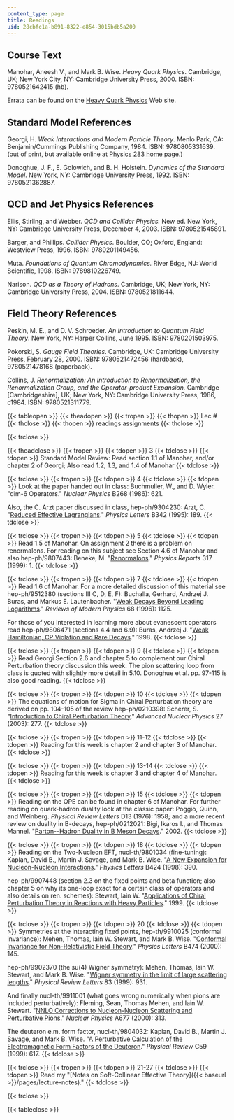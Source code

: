 ```yaml
---
content_type: page
title: Readings
uid: 28cbfc1a-b891-8322-e854-3015bdb5a200
---
```


Course Text
-----------

Manohar, Aneesh V., and Mark B. Wise. _Heavy Quark Physics_. Cambridge, UK; New York City, NY: Cambridge University Press, 2000. ISBN: 9780521642415 (hb).

Errata can be found on the [Heavy Quark Physics](http://www.cambridge.org/us/academic/subjects/physics/particle-physics-and-nuclear-physics/heavy-quark-physics) Web site.

Standard Model References
-------------------------

Georgi, H. _Weak Interactions and Modern Particle Theory_. Menlo Park, CA: Benjamin/Cummings Publishing Company, 1984. ISBN: 9780805331639. (out of print, but available online at [Physics 283 home page](http://www.people.fas.harvard.edu/~hgeorgi/283.html).)

Donoghue, J. F., E. Golowich, and B. H. Holstein. _Dynamics of the Standard Model_. New York, NY: Cambridge University Press, 1992. ISBN: 9780521362887.

QCD and Jet Physics References
------------------------------

Ellis, Stirling, and Webber. _QCD and Collider Physics._ New ed. New York, NY: Cambridge University Press, December 4, 2003. ISBN: 9780521545891.

Barger, and Phillips. _Collider Physics_. Boulder, CO; Oxford, England: Westview Press, 1996. ISBN: 9780201149456.

Muta. _Foundations of Quantum Chromodynamics._ River Edge, NJ: World Scientific, 1998. ISBN: 9789810226749.

Narison. _QCD as a Theory of Hadrons_. Cambridge, UK; New York, NY: Cambridge University Press, 2004. ISBN: 9780521811644.

Field Theory References
-----------------------

Peskin, M. E., and D. V. Schroeder. _An Introduction to Quantum Field Theory_. New York, NY: Harper Collins, June 1995. ISBN: 9780201503975.

Pokorski, S. _Gauge Field Theories_. Cambridge, UK: Cambridge University Press, February 28, 2000. ISBN: 9780521472456 (hardback), 9780521478168 (paperback).

Collins, J. _Renormalization: An Introduction to Renormalization, the Renormalization Group, and the Operator-product Expansion._ Cambridge \[Cambridgeshire\], UK; New York, NY: Cambridge University Press, 1986, c1984. ISBN: 9780521311779.

{{< tableopen >}}
{{< theadopen >}}
{{< tropen >}}
{{< thopen >}}
Lec #
{{< thclose >}}
{{< thopen >}}
readings assignments
{{< thclose >}}

{{< trclose >}}

{{< theadclose >}}
{{< tropen >}}
{{< tdopen >}}
3
{{< tdclose >}}
{{< tdopen >}}
Standard Model Review: Read section 1.1 of Manohar, and/or chapter 2 of Georgi; Also read 1.2, 1.3, and 1.4 of Manohar
{{< tdclose >}}

{{< trclose >}}
{{< tropen >}}
{{< tdopen >}}
4
{{< tdclose >}}
{{< tdopen >}}
Look at the paper handed out in class: Buchmuller, W., and D. Wyler. "dim-6 Operators." _Nuclear Physics_ B268 (1986): 621.  
  
Also, the C. Arzt paper discussed in class, hep-ph/9304230: Arzt, C. "[Reduced Effective Lagrangians](http://de.arxiv.org/abs/hep-ph/9304230)." _Physics Letters_ B342 (1995): 189.
{{< tdclose >}}

{{< trclose >}}
{{< tropen >}}
{{< tdopen >}}
5
{{< tdclose >}}
{{< tdopen >}}
Read 1.5 of Manohar. On assignment 2 there is a problem on renormalons. For reading on this subject see Section 4.6 of Manohar and also hep-ph/9807443: Beneke, M. "[Renormalons](http://de.arxiv.org/abs/hep-ph/9807443)." _Physics Reports_ 317 (1999): 1.
{{< tdclose >}}

{{< trclose >}}
{{< tropen >}}
{{< tdopen >}}
7
{{< tdclose >}}
{{< tdopen >}}
Read 1.6 of Manohar. For a more detailed discussion of this material see hep-ph/9512380 (sections III C, D, E, F): Buchalla, Gerhard, Andrzej J. Buras, and Markus E. Lautenbacher. "[Weak Decays Beyond Leading Logarithms](http://de.arxiv.org/abs/hep-ph/9512380)." _Reviews of Modern Physics_ 68 (1996): 1125.  
  
For those of you interested in learning more about evanescent operators read hep-ph/9806471 (sections 4.4 and 6.9): Buras, Andrzej J. "[Weak Hamiltonian, CP Violation and Rare Decays](http://de.arxiv.org/abs/hep-ph/9806471)." 1998.
{{< tdclose >}}

{{< trclose >}}
{{< tropen >}}
{{< tdopen >}}
9
{{< tdclose >}}
{{< tdopen >}}
Read Georgi Section 2.6 and chapter 5 to complement our Chiral Perturbation theory discussion this week. The pion scattering loop from class is quoted with slightly more detail in 5.10. Donoghue et al. pp. 97-115 is also good reading.
{{< tdclose >}}

{{< trclose >}}
{{< tropen >}}
{{< tdopen >}}
10
{{< tdclose >}}
{{< tdopen >}}
The equations of motion for Sigma in Chiral Perturbation theory are derived on pp. 104-105 of the review hep-ph/0210398: Scherer, S. "[Introduction to Chiral Perturbation Theory](http://de.arxiv.org/abs/hep-ph/0210398)." _Advanced Nuclear Physics_ 27 (2003): 277.
{{< tdclose >}}

{{< trclose >}}
{{< tropen >}}
{{< tdopen >}}
11-12
{{< tdclose >}}
{{< tdopen >}}
Reading for this week is chapter 2 and chapter 3 of Manohar.
{{< tdclose >}}

{{< trclose >}}
{{< tropen >}}
{{< tdopen >}}
13-14
{{< tdclose >}}
{{< tdopen >}}
Reading for this week is chapter 3 and chapter 4 of Manohar.
{{< tdclose >}}

{{< trclose >}}
{{< tropen >}}
{{< tdopen >}}
15
{{< tdclose >}}
{{< tdopen >}}
Reading on the OPE can be found in chapter 6 of Manohar. For further reading on quark-hadron duality look at the classic paper: Poggio, Quinn, and Weinberg. _Physical Review Letters_ D13 (1976): 1958; and a more recent review on duality in B-decays, hep-ph/0212021: Bigi, Ikaros I., and Thomas Mannel. "[Parton--Hadron Duality in B Meson Decays](http://de.arxiv.org/abs/hep-ph/0212021)." 2002.
{{< tdclose >}}

{{< trclose >}}
{{< tropen >}}
{{< tdopen >}}
18
{{< tdclose >}}
{{< tdopen >}}
Reading on the Two-Nucleon EFT, nucl-th/9801034 (fine-tuning): Kaplan, David B., Martin J. Savage, and Mark B. Wise. "[A New Expansion for Nucleon-Nucleon Interactions](http://de.arxiv.org/abs/nucl-th/9801034)." _Physics Letters_ B424 (1998): 390.  
  
hep-ph/9907448 (section 2.3 on the fixed points and beta function; also chapter 5 on why its one-loop exact for a certain class of operators and also details on ren. schemes): Stewart, Iain W. "[Applications of Chiral Perturbation Theory in Reactions with Heavy Particles](http://de.arxiv.org/abs/hep-ph/9907448)." 1999.
{{< tdclose >}}

{{< trclose >}}
{{< tropen >}}
{{< tdopen >}}
20
{{< tdclose >}}
{{< tdopen >}}
Symmetries at the interacting fixed points, hep-th/9910025 (conformal invariance): Mehen, Thomas, Iain W. Stewart, and Mark B. Wise. "[Conformal Invariance for Non-Relativistic Field Theory](http://de.arxiv.org/abs/hep-th/9910025)." _Physics Letters_ B474 (2000): 145.  
  
hep-ph/9902370 (the su(4) Wigner symmetry): Mehen, Thomas, Iain W. Stewart, and Mark B. Wise. "[Wigner symmetry in the limit of large scattering lengths](http://de.arxiv.org/abs/hep-ph/9902370)." _Physical Review Letters_ 83 (1999): 931.  
  
And finally nucl-th/9911001 (what goes wrong numerically when pions are included perturbatively): Fleming, Sean, Thomas Mehen, and Iain W. Stewart. "[NNLO Corrections to Nucleon-Nucleon Scattering and Perturbative Pions](http://de.arxiv.org/abs/nucl-th/9911001)." _Nuclear Physics_ A677 (2000): 313.  
  
The deuteron e.m. form factor, nucl-th/9804032: Kaplan, David B., Martin J. Savage, and Mark B. Wise. "[A Perturbative Calculation of the Electromagnetic Form Factors of the Deuteron](http://de.arxiv.org/abs/nucl-th/9804032)." _Physical Review_ C59 (1999): 617.
{{< tdclose >}}

{{< trclose >}}
{{< tropen >}}
{{< tdopen >}}
21-27
{{< tdclose >}}
{{< tdopen >}}
Read my "[Notes on Soft-Collinear Effective Theory]({{< baseurl >}}/pages/lecture-notes)."
{{< tdclose >}}

{{< trclose >}}

{{< tableclose >}}